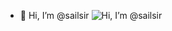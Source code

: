 - 👋 Hi, I’m @sailsir
![Hi, I’m @sailsir](https://github.githubassets.com/images/modules/profile/profile-first-repo.svg)
